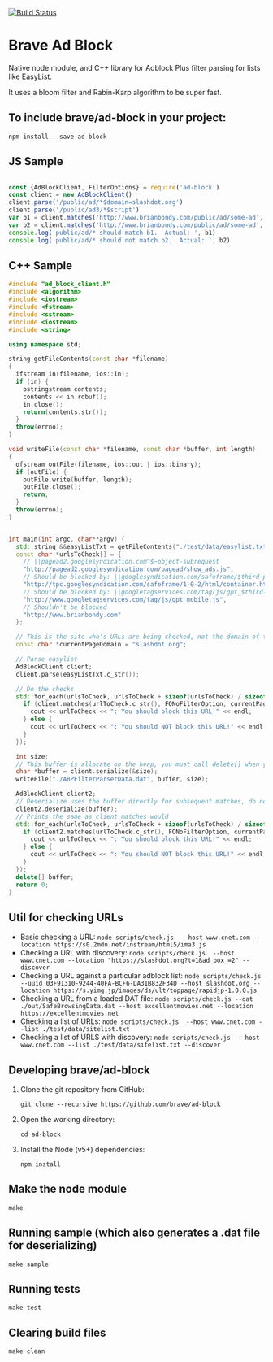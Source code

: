[![Build Status](https://travis-ci.org/brave/ad-block.svg?branch=master)](https://travis-ci.org/brave/ad-block)

# Brave Ad Block

Native node module, and C++ library for Adblock Plus filter parsing for lists like EasyList.

It uses a bloom filter and Rabin-Karp algorithm to be super fast.

## To include brave/ad-block in your project:

```
npm install --save ad-block
```

## JS Sample

```javascript

const {AdBlockClient, FilterOptions} = require('ad-block')
const client = new AdBlockClient()
client.parse('/public/ad/*$domain=slashdot.org')
client.parse('/public/ad3/*$script')
var b1 = client.matches('http://www.brianbondy.com/public/ad/some-ad', FilterOptions.script, 'slashdot.org')
var b2 = client.matches('http://www.brianbondy.com/public/ad/some-ad', FilterOptions.script, 'digg.com')
console.log('public/ad/* should match b1.  Actual: ', b1)
console.log('public/ad/* should not match b2.  Actual: ', b2)
```

## C++ Sample

```c++
#include "ad_block_client.h"
#include <algorithm>
#include <iostream>
#include <fstream>
#include <sstream>
#include <iostream>
#include <string>

using namespace std;

string getFileContents(const char *filename)
{
  ifstream in(filename, ios::in);
  if (in) {
    ostringstream contents;
    contents << in.rdbuf();
    in.close();
    return(contents.str());
  }
  throw(errno);
}

void writeFile(const char *filename, const char *buffer, int length)
{
  ofstream outFile(filename, ios::out | ios::binary);
  if (outFile) {
    outFile.write(buffer, length);
    outFile.close();
    return;
  }
  throw(errno);
}


int main(int argc, char**argv) {
  std::string &&easyListTxt = getFileContents("./test/data/easylist.txt");
  const char *urlsToCheck[] = {
    // ||pagead2.googlesyndication.com^$~object-subrequest
    "http://pagead2.googlesyndication.com/pagead/show_ads.js",
    // Should be blocked by: ||googlesyndication.com/safeframe/$third-party
    "http://tpc.googlesyndication.com/safeframe/1-0-2/html/container.html",
    // Should be blocked by: ||googletagservices.com/tag/js/gpt_$third-party
    "http://www.googletagservices.com/tag/js/gpt_mobile.js",
    // Shouldn't be blocked
    "http://www.brianbondy.com"
  };

  // This is the site who's URLs are being checked, not the domain of the URL being checked.
  const char *currentPageDomain = "slashdot.org";

  // Parse easylist
  AdBlockClient client;
  client.parse(easyListTxt.c_str());

  // Do the checks
  std::for_each(urlsToCheck, urlsToCheck + sizeof(urlsToCheck) / sizeof(urlsToCheck[0]), [&client, currentPageDomain](std::string const &urlToCheck) {
    if (client.matches(urlToCheck.c_str(), FONoFilterOption, currentPageDomain)) {
      cout << urlToCheck << ": You should block this URL!" << endl;
    } else {
      cout << urlToCheck << ": You should NOT block this URL!" << endl;
    }
  });

  int size;
  // This buffer is allocate on the heap, you must call delete[] when you're done using it.
  char *buffer = client.serialize(&size);
  writeFile("./ABPFilterParserData.dat", buffer, size);

  AdBlockClient client2;
  // Deserialize uses the buffer directly for subsequent matches, do not free until all matches are done.
  client2.deserialize(buffer);
  // Prints the same as client.matches would
  std::for_each(urlsToCheck, urlsToCheck + sizeof(urlsToCheck) / sizeof(urlsToCheck[0]), [&client2, currentPageDomain](std::string const &urlToCheck) {
    if (client2.matches(urlToCheck.c_str(), FONoFilterOption, currentPageDomain)) {
      cout << urlToCheck << ": You should block this URL!" << endl;
    } else {
      cout << urlToCheck << ": You should NOT block this URL!" << endl;
    }
  });
  delete[] buffer;
  return 0;
}
```


## Util for checking URLs

- Basic checking a URL:
  `node scripts/check.js  --host www.cnet.com --location https://s0.2mdn.net/instream/html5/ima3.js`
- Checking a URL with discovery:
  `node scripts/check.js  --host www.cnet.com --location "https://slashdot.org?t=1&ad_box_=2" --discover`
- Checking a URL against a particular adblock list:
  `node scripts/check.js  --uuid 03F91310-9244-40FA-BCF6-DA31B832F34D --host slashdot.org --location https://s.yimg.jp/images/ds/ult/toppage/rapidjp-1.0.0.js`
- Checking a URL from a loaded DAT file:
  `node scripts/check.js --dat ./out/SafeBrowsingData.dat --host excellentmovies.net --location https://excellentmovies.net`
- Checking a list of URLs:
  `node scripts/check.js  --host www.cnet.com --list ./test/data/sitelist.txt`
- Checking a list of URLS with discovery:
  `node scripts/check.js  --host www.cnet.com --list ./test/data/sitelist.txt --discover`


## Developing brave/ad-block

1. Clone the git repository from GitHub:

    `git clone --recursive https://github.com/brave/ad-block`

2. Open the working directory:

    `cd ad-block`

3. Install the Node (v5+) dependencies:

    `npm install`


## Make the node module

```
make
```

## Running sample (which also generates a .dat file for deserializing)

```
make sample
```

## Running tests

```
make test
```

## Clearing build files
```
make clean
```
